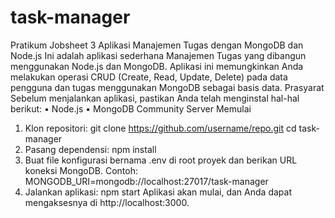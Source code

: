 # task-manager
Pratikum Jobsheet 3
Aplikasi Manajemen Tugas dengan MongoDB dan Node.js
Ini adalah aplikasi sederhana Manajemen Tugas yang dibangun menggunakan Node.js dan MongoDB. Aplikasi ini memungkinkan Anda melakukan operasi CRUD (Create, Read, Update, Delete) pada data pengguna dan tugas menggunakan MongoDB sebagai basis data.
Prasyarat
Sebelum menjalankan aplikasi, pastikan Anda telah menginstal hal-hal berikut:
•	Node.js
•	MongoDB Community Server
Memulai
1.	Klon repositori:
git clone https://github.com/username/repo.git cd task-manager 
2.	Pasang dependensi:
npm install 
3.	Buat file konfigurasi bernama .env di root proyek dan berikan URL koneksi MongoDB. Contoh:
MONGODB_URI=mongodb://localhost:27017/task-manager 
4.	Jalankan aplikasi:
npm start 
Aplikasi akan mulai, dan Anda dapat mengaksesnya di http://localhost:3000.

